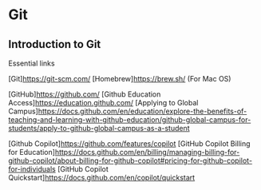 # Git

## Introduction to Git

Essential links

[Git]<https://git-scm.com/>
[Homebrew]<https://brew.sh/> (For Mac OS)

[GitHub]<https://github.com/>
[Github Education Access]<https://education.github.com/>
[Applying to Global Campus]<https://docs.github.com/en/education/explore-the-benefits-of-teaching-and-learning-with-github-education/github-global-campus-for-students/apply-to-github-global-campus-as-a-student>

[Github Copilot]<https://github.com/features/copilot>
[GitHub Copilot Billing for Education]<https://docs.github.com/en/billing/managing-billing-for-github-copilot/about-billing-for-github-copilot#pricing-for-github-copilot-for-individuals>
[GitHub Copilot Quickstart]<https://docs.github.com/en/copilot/quickstart>

